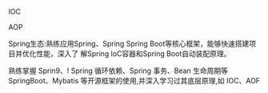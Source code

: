 IOC 

AOP


Spring生态:熟练应用Spring、Spring
Spring Boot等核心框架，能够快速搭建项目并优化性能，深入了
解Spring loC容器和Spring Boot自动装配原理。

熟练掌握 Sprin9、!
Spring 循环依赖、Spring 事务、Bean 生命周期等
SpringBoot、Mybatis 等开源框架的使用,并深入学习过其底层原理,如 IOC、AOF